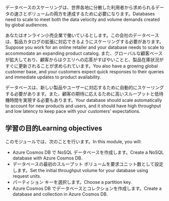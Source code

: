 <span data-ttu-id="f1d74-101">データベースのスケーリングは、世界各地に分散した利用者から求められるデータの速さとボリュームの両方を達成するために必要になります。</span><span class="sxs-lookup"><span data-stu-id="f1d74-101">Databases need to scale to meet both the data velocity and volume demands created by global audiences.</span></span>

<span data-ttu-id="f1d74-102">あなたはオンライン小売企業で働いているとします。この会社のデータベースは、製品カタログの拡張に対応できるようにスケーリングする必要があります。</span><span class="sxs-lookup"><span data-stu-id="f1d74-102">Suppose you work for an online retailer and your database needs to scale to accommodate an expanding product catalog.</span></span> <span data-ttu-id="f1d74-103">また、グローバルな顧客ベースが拡大しており、顧客からはクエリへの応答がすばやいことと、製品在庫状況がすぐに更新されることが求められています。</span><span class="sxs-lookup"><span data-stu-id="f1d74-103">You also have a growing global customer base, and your customers expect quick responses to their queries and immediate updates to product availability.</span></span>

<span data-ttu-id="f1d74-104">データベースは、新しい製品やユーザーに対応するために自動的にスケーリングする必要があります。また、顧客の期待に応えるために高いスループットと低待機時間を実現する必要もあります。</span><span class="sxs-lookup"><span data-stu-id="f1d74-104">Your database should scale automatically to account for new products and users, and it should have high throughput and low latency to keep pace with your customers' expectations.</span></span>

## <a name="learning-objectives"></a><span data-ttu-id="f1d74-105">学習の目的</span><span class="sxs-lookup"><span data-stu-id="f1d74-105">Learning objectives</span></span>
<span data-ttu-id="f1d74-106">このモジュールでは、次のことを行います。</span><span class="sxs-lookup"><span data-stu-id="f1d74-106">In this module, you will:</span></span>

- <span data-ttu-id="f1d74-107">Azure Cosmos DB で NoSQL データベースを作成します。</span><span class="sxs-lookup"><span data-stu-id="f1d74-107">Create a NoSQL database with Azure Cosmos DB.</span></span>
- <span data-ttu-id="f1d74-108">データベースの最初のスループット ボリュームを要求ユニット数として設定します。</span><span class="sxs-lookup"><span data-stu-id="f1d74-108">Set the initial throughput volume for your database using request units.</span></span>
- <span data-ttu-id="f1d74-109">パーティション キーを選択します。</span><span class="sxs-lookup"><span data-stu-id="f1d74-109">Choose a partition key.</span></span>
- <span data-ttu-id="f1d74-110">Azure Cosmos DB でデータベースとコレクションを作成します。</span><span class="sxs-lookup"><span data-stu-id="f1d74-110">Create a database and collection in Azure Cosmos DB.</span></span>
